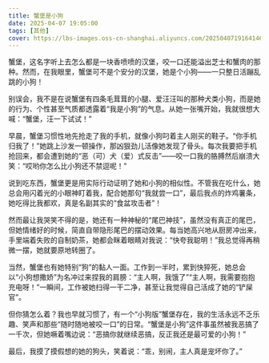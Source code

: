 ```yaml
---
title: 蟹堡是小狗
date: 2025-04-07 19:05:00
tags: [其他]
cover: https://lbs-images.oss-cn-shanghai.aliyuncs.com/20250407191641469.jpg
---
```


蟹堡，这名字听上去怎么都是一块香喷喷的汉堡，咬一口还能溢出芝士和蟹肉的那种。然而，在我眼里，蟹堡可不是个安分的汉堡，她是个小狗——一只整日活蹦乱跳的小狗！

别误会，我不是在说蟹堡有四条毛茸茸的小腿、爱汪汪叫的那种犬类小狗，而是她的行为、个性甚至气质都透露着“我是小狗”的气息。从她一张嘴开始，我就很想大喊：“蟹堡，汪一下试试！”

早晨，蟹堡习惯性地先抢走了我的手机，就像小狗叼着主人刚买的鞋子。“你手机归我了！”她跳上沙发一顿操作，那凶狠劲儿活像她发现了骨头。每次我要把手机抢回来，都会遭到她的“恶（可）犬（爱）式反击”——咬一口我的胳膊然后崩溃大笑：“哎哟你怎么比小狗还不禁逗呢！”

说到吃东西，蟹堡更是用实际行动证明了她和小狗的相似性。不管我在吃什么，她总会用闪着光的小眼神盯着我，配合她那句“我就尝一口”，最后我点的炸鸡薯条，她吃得比我都欢，真是名副其实的“食盆攻击者”！

然而最让我哭笑不得的是，她还有一种神秘的“尾巴神技”，虽然没有真正的尾巴，但她情绪好的时候，简直自带隐形尾巴的摆动效果。每当她高兴地从厨房冲出来，手里端着失败的自制奶茶，她都会眯着眼睛对我说：“快夸我聪明！”我总觉得再稍微一摆，她就要原地转圈了。

当然，蟹堡也有她特别“狗”的黏人一面。工作到一半时，累到快猝死，她总会以“小狗想撒娇”为名冲过来捏我的肩膀：“主人啊，我饿了”“主人啊，我需要抱抱充电呀！”一瞬间，工作被她扫得一干二净，甚至让我觉得自己活成了她的“铲屎官”。

但你猜怎么着？我也早就习惯了，有一个“小狗版”蟹堡存在，我的生活永远不乏乐趣、笑声和那些“随时随地被咬一口”的日常。“蟹堡是小狗”这件事虽然被我恶搞了一千次，但她噘着嘴边说：“恶搞你就继续恶搞，反正我还是最可爱的小狗！”

最后，我摸了摸假想的她的狗头，笑着说：“乖，别闹，主人真是宠坏你了。”